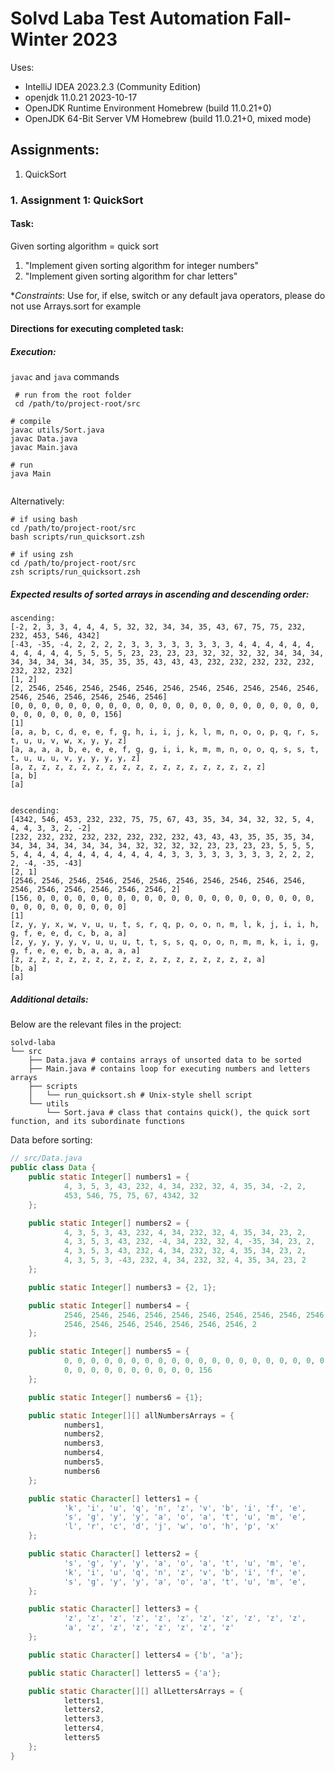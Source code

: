 # Solvd Laba Test Automation Fall-Winter 2023

Uses:

- IntelliJ IDEA 2023.2.3 (Community Edition)
- openjdk 11.0.21 2023-10-17
- OpenJDK Runtime Environment Homebrew (build 11.0.21+0)
- OpenJDK 64-Bit Server VM Homebrew (build 11.0.21+0, mixed mode)

## Assignments:

1. QuickSort

### 1. Assignment 1: QuickSort

#### Task:

Given sorting algorithm = quick sort

1. "Implement given sorting algorithm for integer numbers"
2. "Implement given sorting algorithm for char letters"

*_Constraints_: Use for, if else, switch or any default java operators, please do not use
Arrays.sort for example

#### Directions for executing completed task:

##### Execution:

`javac` and `java` commands

```shell
 # run from the root folder
 cd /path/to/project-root/src

# compile
javac utils/Sort.java
javac Data.java
javac Main.java

# run
java Main


```

Alternatively:

```shell
# if using bash
cd /path/to/project-root/src
bash scripts/run_quicksort.zsh
```

```shell
# if using zsh
cd /path/to/project-root/src
zsh scripts/run_quicksort.zsh
```

##### Expected results of sorted arrays in ascending and descending order:

```shell
ascending:
[-2, 2, 3, 3, 4, 4, 4, 5, 32, 32, 34, 34, 35, 43, 67, 75, 75, 232, 232, 453, 546, 4342]
[-43, -35, -4, 2, 2, 2, 2, 3, 3, 3, 3, 3, 3, 3, 3, 4, 4, 4, 4, 4, 4, 4, 4, 4, 4, 4, 5, 5, 5, 5, 23, 23, 23, 23, 32, 32, 32, 32, 34, 34, 34, 34, 34, 34, 34, 34, 35, 35, 35, 43, 43, 43, 232, 232, 232, 232, 232, 232, 232, 232]
[1, 2]
[2, 2546, 2546, 2546, 2546, 2546, 2546, 2546, 2546, 2546, 2546, 2546, 2546, 2546, 2546, 2546, 2546, 2546]
[0, 0, 0, 0, 0, 0, 0, 0, 0, 0, 0, 0, 0, 0, 0, 0, 0, 0, 0, 0, 0, 0, 0, 0, 0, 0, 0, 0, 0, 0, 156]
[1]
[a, a, b, c, d, e, e, f, g, h, i, i, j, k, l, m, n, o, o, p, q, r, s, t, u, u, v, w, x, y, y, z]
[a, a, a, a, b, e, e, e, f, g, g, i, i, k, m, m, n, o, o, q, s, s, t, t, u, u, u, v, y, y, y, y, z]
[a, z, z, z, z, z, z, z, z, z, z, z, z, z, z, z, z, z, z]
[a, b]
[a]


descending:
[4342, 546, 453, 232, 232, 75, 75, 67, 43, 35, 34, 34, 32, 32, 5, 4, 4, 4, 3, 3, 2, -2]
[232, 232, 232, 232, 232, 232, 232, 232, 43, 43, 43, 35, 35, 35, 34, 34, 34, 34, 34, 34, 34, 34, 32, 32, 32, 32, 23, 23, 23, 23, 5, 5, 5, 5, 4, 4, 4, 4, 4, 4, 4, 4, 4, 4, 4, 3, 3, 3, 3, 3, 3, 3, 3, 2, 2, 2, 2, -4, -35, -43]
[2, 1]
[2546, 2546, 2546, 2546, 2546, 2546, 2546, 2546, 2546, 2546, 2546, 2546, 2546, 2546, 2546, 2546, 2546, 2]
[156, 0, 0, 0, 0, 0, 0, 0, 0, 0, 0, 0, 0, 0, 0, 0, 0, 0, 0, 0, 0, 0, 0, 0, 0, 0, 0, 0, 0, 0, 0]
[1]
[z, y, y, x, w, v, u, u, t, s, r, q, p, o, o, n, m, l, k, j, i, i, h, g, f, e, e, d, c, b, a, a]
[z, y, y, y, y, v, u, u, u, t, t, s, s, q, o, o, n, m, m, k, i, i, g, g, f, e, e, e, b, a, a, a, a]
[z, z, z, z, z, z, z, z, z, z, z, z, z, z, z, z, z, z, a]
[b, a]
[a]
```

##### Additional details:

Below are the relevant files in the project:

```
solvd-laba
└── src
    ├── Data.java # contains arrays of unsorted data to be sorted
    ├── Main.java # contains loop for executing numbers and letters arrays
    ├── scripts
    │   └── run_quicksort.sh # Unix-style shell script
    └── utils
        └── Sort.java # class that contains quick(), the quick sort function, and its subordinate functions

```

Data before sorting:

```java
// src/Data.java
public class Data {
    public static Integer[] numbers1 = {
            4, 3, 5, 3, 43, 232, 4, 34, 232, 32, 4, 35, 34, -2, 2,
            453, 546, 75, 75, 67, 4342, 32
    };

    public static Integer[] numbers2 = {
            4, 3, 5, 3, 43, 232, 4, 34, 232, 32, 4, 35, 34, 23, 2,
            4, 3, 5, 3, 43, 232, -4, 34, 232, 32, 4, -35, 34, 23, 2,
            4, 3, 5, 3, 43, 232, 4, 34, 232, 32, 4, 35, 34, 23, 2,
            4, 3, 5, 3, -43, 232, 4, 34, 232, 32, 4, 35, 34, 23, 2
    };

    public static Integer[] numbers3 = {2, 1};

    public static Integer[] numbers4 = {
            2546, 2546, 2546, 2546, 2546, 2546, 2546, 2546, 2546, 2546,
            2546, 2546, 2546, 2546, 2546, 2546, 2546, 2
    };

    public static Integer[] numbers5 = {
            0, 0, 0, 0, 0, 0, 0, 0, 0, 0, 0, 0, 0, 0, 0, 0, 0, 0, 0, 0,
            0, 0, 0, 0, 0, 0, 0, 0, 0, 0, 156
    };

    public static Integer[] numbers6 = {1};

    public static Integer[][] allNumbersArrays = {
            numbers1,
            numbers2,
            numbers3,
            numbers4,
            numbers5,
            numbers6
    };

    public static Character[] letters1 = {
            'k', 'i', 'u', 'q', 'n', 'z', 'v', 'b', 'i', 'f', 'e',
            's', 'g', 'y', 'y', 'a', 'o', 'a', 't', 'u', 'm', 'e',
            'l', 'r', 'c', 'd', 'j', 'w', 'o', 'h', 'p', 'x'
    };

    public static Character[] letters2 = {
            's', 'g', 'y', 'y', 'a', 'o', 'a', 't', 'u', 'm', 'e',
            'k', 'i', 'u', 'q', 'n', 'z', 'v', 'b', 'i', 'f', 'e',
            's', 'g', 'y', 'y', 'a', 'o', 'a', 't', 'u', 'm', 'e',
    };

    public static Character[] letters3 = {
            'z', 'z', 'z', 'z', 'z', 'z', 'z', 'z', 'z', 'z', 'z',
            'a', 'z', 'z', 'z', 'z', 'z', 'z', 'z'
    };

    public static Character[] letters4 = {'b', 'a'};

    public static Character[] letters5 = {'a'};

    public static Character[][] allLettersArrays = {
            letters1,
            letters2,
            letters3,
            letters4,
            letters5
    };
}

```
